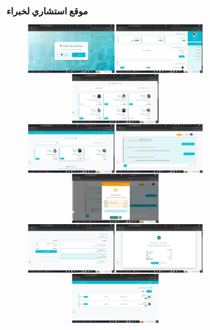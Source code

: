 ## موقع استشاري لخبراء 

<p align="center">
  <img src="img/a.jpg" width="200">
  <img src="img/b.jpg" width="200">
  <img src="img/c.jpg" width="200">
  <br>
  <img src="img/d.jpg" width="200">
  <img src="img/e.jpg" width="200">
  <img src="img/f.jpg" width="200">
  <br>
  <img src="img/g.jpg" width="200">
  <img src="img/h.jpg" width="200">
  <img src="img/i.jpg" width="200">
</p>
